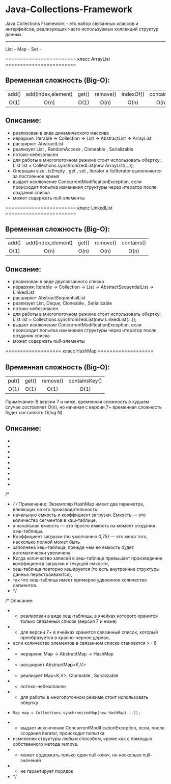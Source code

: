 # Java-Collections-Framework

Java Collections Framework - это набор связанных классов и интерфейсов, реализующих часто используемых коллекций структур данных
_________________________________________________________________

List -
Map -
Set -

======================== класс ArrayList ========================
<h2>Временная сложность (Big-O):</h2>
<table>
   <tr>
    <td>add()</td>
    <td>add(index,element)</td>
    <td>get()</td>
    <td>remove()</td>
    <td>indexOf()</td>
    <td>contains()</td>
  </tr>
  <tr>
    <td align="center">O(1)</td>
    <td align="center">O(n)</td>
    <td align="center">O(1)</td>
    <td align="center">O(n)</td>
    <td align="center">O(n)</td>
    <td align="center">O(n)</td>
  </tr>
</table>

<h2>Описание:</h2>
<ul>
  <li>реализован в виде динамического массива</li>
  <li>иерархия: Iterable -> Collection -> List -> AbstractList -> ArrayList</li>
  <li>расширяет AbstractList <E></li>
  <li>реализует List <E>, RandomAccess , Cloneable , Serializable</li>
  <li>потоко-небезопасен</li>
  <li>для работы в многопоточном режиме стоит использовать обертку: List list = Collections.synchronizedList(new ArrayList(...));</li>
  <li>Операции size , isEmpty , get , set , iterator и listIterator выполняются за постоянное время</li>
  <li>выдает исключение ConcurrentModificationException, если происходит попытка изменения структуры через итератор после создания списка</li>
  <li>может содержать null-элементы</li>
</ul> 

======================== класс LinkedList ========================
 <h2>Временная сложность (Big-O):</h2>
<table>
   <tr>
    <td>add()</td>
    <td>add(index,element)</td>
    <td>get()</td>
    <td>remove()</td>
    <td>contains()</td>
  </tr>
  <tr>
    <td align="center">O(1)</td>
    <td align="center">O(n)</td>
    <td align="center">O(n)</td>
    <td align="center">O(n)</td>
    <td align="center">O(n)</td>
  </tr>
</table>
<h2>Описание:</h2>
<ul>
  <li>реализован в виде двусвязанного списка</li>
  <li>иерархия: Iterable -> Collection -> List -> AbstractSequentialList -> LinkedList</li>
  <li>расширяет AbstractSequentialList<E></li>
  <li>реализует List<E>, Deque<E>, Cloneable , Serializable</li>
  <li>потоко-небезопасен</li>
  <li>для работы в многопоточном режиме стоит использовать обертку: List list = Collections.synchronizedList(new LinkedList(...));</li>
  <li>выдает исключение ConcurrentModificationException, если происходит попытка изменения структуры через итератор после создания списка</li>
  <li>может содержать null-элементы</li>
</ul>
     
=================== класс HashMap ===================
<h2>Временная сложность (Big-O):</h2>
<table>
   <tr>
    <td>put()</td>
    <td>get()</td>
    <td>remove()</td>
    <td>containsKey()</td>
  </tr>
  <tr>
    <td align="center">O(1)</td>
    <td align="center">O(1)</td>
    <td align="center">O(1)</td>
    <td align="center">O(1)</td>
  </tr>
</table>
<p>Примечание: В версии 7 и ниже, временная сложность в худшем случае состовляет O(n), но начиная с версии 7+ временная сложность будет составлять O(log N)</p>
<h2>Описание:</h2>
<ul>
  <li></li>
  <li></li>
  <li></li>
  <li></li>
  <li></li>
  <li></li>
  <li></li>
  <li></li>
  <li></li>
</ul>

/* 
* */
/* Примечание: Экземпляр HashMap имеет два параметра, влияющих на его производительность:
* начальную емкость и коэффициент загрузки. Емкость — это количество сегментов в хэш-таблице,
* а начальная емкость — это просто емкость на момент создания хэш-таблицы.
* Коэффициент загрузки (по умолчанию 0,75) — это мера того, насколько полной может быть
* заполнена хеш-таблица, прежде чем ее емкость будет автоматически увеличена.
* Когда количество записей в хеш-таблице превышает произведение коэффициента загрузки и текущей емкости,
* хеш-таблица повторно хешируется (то есть внутренние структуры данных перестраиваются),
* так что хеш-таблица имеет примерно удвоенное количество сегментов.
* */

/* Описание:
 * - реализован в виде хеш-таблицы, в ячейках которого хранится только связанный список (версия 7 и ниже)
 * - для версии 7+ в ячейках хранится связанный список, который преобразуется в красно-черное дерево,
 * если количество элементов в связанном списке становится >= 8
 * - иерархия: Map -> AbstractMap -> HashMap
 * - расширяет AbstractMap<K,V>
 * - реализует Map<K,V>, Cloneable , Serializable
 * - потоко-небезопасен
 * - для работы в многопоточном режиме стоит использовать обертку:
 *     Map map = Collections.synchronizedMap(new HashMap(...));
 * - выдает исключение ConcurrentModificationException, если, после создания iterator, происходит попытка
 * изменения структуры любым способом, кроме как с помощью собственного метода remove.
 * - может содержать только один null-ключ, но несколько null-значений
 * - не гарантирует порядок
 * */
